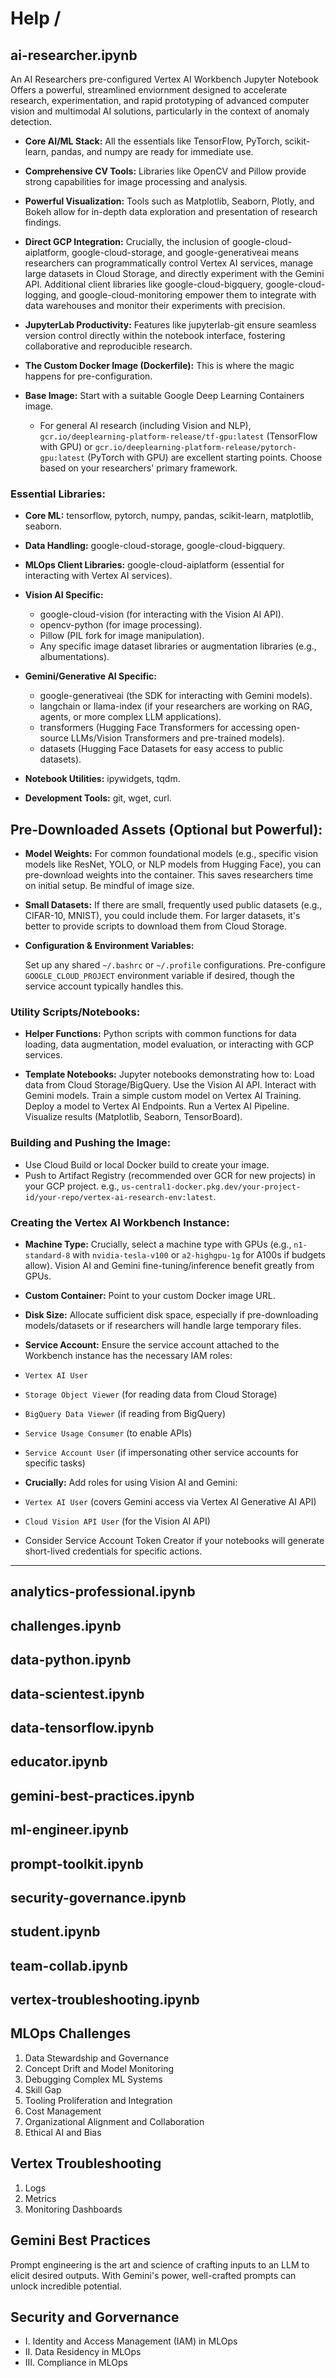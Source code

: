 # Help /

## ai-researcher.ipynb
An AI Researchers pre-configured Vertex AI Workbench Jupyter Notebook Offers a powerful, streamlined enviornment designed to accelerate research, experimentation, and rapid prototyping of advanced computer vision and multimodal AI solutions, particularly in the context of anomaly detection.  

- **Core AI/ML Stack:** All the essentials like TensorFlow, PyTorch, scikit-learn, pandas, and numpy are ready for immediate use.

- **Comprehensive CV Tools:** Libraries like OpenCV and Pillow provide strong capabilities for image processing and analysis.

- **Powerful Visualization:** Tools such as Matplotlib, Seaborn, Plotly, and Bokeh allow for in-depth data exploration and presentation of research findings.

- **Direct GCP Integration:** Crucially, the inclusion of google-cloud-aiplatform, google-cloud-storage, and google-generativeai means researchers can programmatically control Vertex AI services, manage large datasets in Cloud Storage, and directly experiment with the Gemini API. Additional client libraries like google-cloud-bigquery, google-cloud-logging, and google-cloud-monitoring empower them to integrate with data warehouses and monitor their experiments with precision.

- **JupyterLab Productivity:** Features like jupyterlab-git ensure seamless version control directly within the notebook interface, fostering collaborative and reproducible research.

- **The Custom Docker Image (Dockerfile):** This is where the magic happens for pre-configuration.

- **Base Image:** Start with a suitable Google Deep Learning Containers image.
    - For general AI research (including Vision and NLP), `gcr.io/deeplearning-platform-release/tf-gpu:latest` (TensorFlow with GPU) or `gcr.io/deeplearning-platform-release/pytorch-gpu:latest` (PyTorch with GPU) are excellent starting points. Choose based on your researchers' primary framework.

### **Essential Libraries:**

- **Core ML:** tensorflow, pytorch, numpy, pandas, scikit-learn, matplotlib, seaborn.
- **Data Handling:** google-cloud-storage, google-cloud-bigquery.
- **MLOps Client Libraries:** google-cloud-aiplatform (essential for interacting with Vertex AI services).

- **Vision AI Specific:**
    - google-cloud-vision (for interacting with the Vision AI API).
    - opencv-python (for image processing).
    - Pillow (PIL fork for image manipulation).
    - Any specific image dataset libraries or augmentation libraries (e.g., albumentations).

- **Gemini/Generative AI Specific:**
    - google-generativeai (the SDK for interacting with Gemini models).
    - langchain or llama-index (if your researchers are working on RAG, agents, or more complex LLM applications).
    - transformers (Hugging Face Transformers for accessing open-source LLMs/Vision Transformers and pre-trained models).
    - datasets (Hugging Face Datasets for easy access to public datasets).

- **Notebook Utilities:** ipywidgets, tqdm.

- **Development Tools:** git, wget, curl.

## Pre-Downloaded Assets (Optional but Powerful):
  - **Model Weights:** For common foundational models (e.g., specific vision models like ResNet, YOLO, or NLP models from Hugging Face), you can pre-download weights into the container. This saves researchers time on initial setup. Be mindful of image size.

  - **Small Datasets:** If there are small, frequently used public datasets (e.g., CIFAR-10, MNIST), you could include them. For larger datasets, it's better to provide scripts to download them from Cloud Storage.

- **Configuration & Environment Variables:**

  Set up any shared `~/.bashrc` or `~/.profile` configurations.
  Pre-configure `GOOGLE_CLOUD_PROJECT` environment variable if desired, though the service account typically handles this.

### Utility Scripts/Notebooks:

- **Helper Functions:** Python scripts with common functions for data loading, data augmentation, model evaluation, or interacting with GCP services.

- **Template Notebooks:** Jupyter notebooks demonstrating how to:
    Load data from Cloud Storage/BigQuery.
    Use the Vision AI API.
    Interact with Gemini models.
    Train a simple custom model on Vertex AI Training.
    Deploy a model to Vertex AI Endpoints.
    Run a Vertex AI Pipeline.
    Visualize results (Matplotlib, Seaborn, TensorBoard).

### **Building and Pushing the Image:**
* Use Cloud Build or local Docker build to create your image.
* Push to Artifact Registry (recommended over GCR for new projects) in your GCP project. e.g., `us-central1-docker.pkg.dev/your-project-id/your-repo/vertex-ai-research-env:latest`.

### Creating the Vertex AI Workbench Instance:
* **Machine Type:** Crucially, select a machine type with GPUs (e.g., `n1-standard-8` with `nvidia-tesla-v100` or `a2-highgpu-1g` for A100s if budgets allow). Vision AI and Gemini fine-tuning/inference benefit greatly from GPUs.

* **Custom Container:** Point to your custom Docker image URL.

* **Disk Size:** Allocate sufficient disk space, especially if pre-downloading models/datasets or if researchers will handle large temporary files.

* **Service Account:** Ensure the service account attached to the Workbench instance has the necessary IAM roles:
* `Vertex AI User`
* `Storage Object Viewer` (for reading data from Cloud Storage)
* `BigQuery Data Viewer` (if reading from BigQuery)
* `Service Usage Consumer` (to enable APIs)
* `Service Account User` (if impersonating other service accounts for specific tasks)

* **Crucially:** Add roles for using Vision AI and Gemini:
* `Vertex AI User` (covers Gemini access via Vertex AI Generative AI API)
* `Cloud Vision API User` (for the Vision AI API)
* Consider Service Account Token Creator if your notebooks will generate short-lived credentials for specific actions.    
----

## analytics-professional.ipynb
## challenges.ipynb
## data-python.ipynb
## data-scientest.ipynb
## data-tensorflow.ipynb
## educator.ipynb
## gemini-best-practices.ipynb
## ml-engineer.ipynb
## prompt-toolkit.ipynb
## security-governance.ipynb
## student.ipynb
## team-collab.ipynb
## vertex-troubleshooting.ipynb

## MLOps Challenges
1. Data Stewardship and Governance
2. Concept Drift and Model Monitoring
3. Debugging Complex ML Systems
4. Skill Gap
5. Tooling Proliferation and Integration
6. Cost Management
7. Organizational Alignment and Collaboration
8. Ethical AI and Bias


## Vertex Troubleshooting
1. Logs
2. Metrics
3. Monitoring Dashboards

## Gemini Best Practices
Prompt engineering is the art and science of crafting inputs to an LLM to elicit desired outputs. With Gemini's power, well-crafted prompts can unlock incredible potential.

## Security and Gorvernance
- I. Identity and Access Management (IAM) in MLOps
- II. Data Residency in MLOps
- III. Compliance in MLOps



